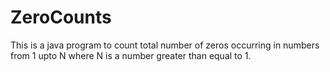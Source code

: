 # ZeroCounts
This is a java program to count total number of zeros occurring in numbers from 1 upto N where N is a number greater than equal to 1.
